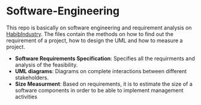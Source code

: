 # Software-Engineering

This repo is basically on software engineering and requirement analysis on [HabibIndustry](www.habibindustry.com ). The files contain the methods on how to find out the requirement of a project, how to design the UML and how to measure a project.

  - **Software Requirements Specification**: Specifies all the requirments and analysis of the feasibility. 
  - **UML diagrams**: Diagrams on complete interactions between different stakeholders.
  - **Size Measurment**: Based on requirements, it is to estimate the size of a software components in order to be able to implement management activities
